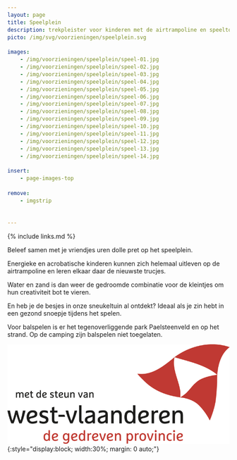 ```yaml
---
layout: page
title: Speelplein
description: trekpleister voor kinderen met de airtrampoline en speeltoestel
picto: /img/svg/voorzieningen/speelplein.svg

images:
    - /img/voorzieningen/speelplein/speel-01.jpg
    - /img/voorzieningen/speelplein/speel-02.jpg
    - /img/voorzieningen/speelplein/speel-03.jpg
    - /img/voorzieningen/speelplein/speel-04.jpg
    - /img/voorzieningen/speelplein/speel-05.jpg
    - /img/voorzieningen/speelplein/speel-06.jpg
    - /img/voorzieningen/speelplein/speel-07.jpg
    - /img/voorzieningen/speelplein/speel-08.jpg
    - /img/voorzieningen/speelplein/speel-09.jpg
    - /img/voorzieningen/speelplein/speel-10.jpg
    - /img/voorzieningen/speelplein/speel-11.jpg
    - /img/voorzieningen/speelplein/speel-12.jpg
    - /img/voorzieningen/speelplein/speel-13.jpg
    - /img/voorzieningen/speelplein/speel-14.jpg

insert:
    - page-images-top

remove:
    - imgstrip
    

---
```

{% include links.md %}

Beleef samen met je vriendjes uren dolle pret op het speelplein.

Energieke en acrobatische kinderen kunnen zich helemaal uitleven op de airtrampoline en leren elkaar daar de nieuwste trucjes.

Water en zand is dan weer de gedroomde combinatie voor de kleintjes om hun creativiteit bot te vieren. 

En heb je de besjes in onze sneukeltuin al ontdekt? Ideaal als je zin hebt in een gezond snoepje tijdens het spelen. 

Voor balspelen is er het tegenoverliggende park Paelsteenveld en op het strand. Op de camping zijn balspelen niet toegelaten. 

![Met de steun van Provincie West-Vlaanderen](/img/voorzieningen/logo-provincie-westvlaanderen.png){:style="display:block; width:30%; margin: 0 auto;"}
